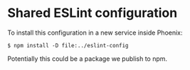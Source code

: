 # Shared ESLint configuration

To install this configuration in a new service inside Phoenix:

```
$ npm install -D file:../eslint-config
```

Potentially this could be a package we publish to npm.
